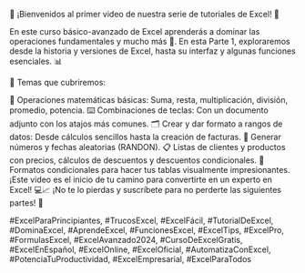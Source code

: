 🔔 ¡Bienvenidos al primer video de nuestra serie de tutoriales de Excel! 🔔

En este curso básico-avanzado de Excel aprenderás a dominar las operaciones fundamentales y mucho más 🚀. En esta Parte 1, exploraremos desde la historia y versiones de Excel, hasta su interfaz y algunas funciones esenciales. 📊

🔑 Temas que cubriremos:

🔢 Operaciones matemáticas básicas: Suma, resta, multiplicación, división, promedio, potencia.
⌨️ Combinaciones de teclas: Con un documento adjunto con los atajos más comunes.
🗂️ Crear y dar formato a rangos de datos: Desde cálculos sencillos hasta la creación de facturas.
🎲 Generar números y fechas aleatorias (RANDON).
📋 Listas de clientes y productos con precios, cálculos de descuentos y descuentos condicionales.
🎨 Formatos condicionales para hacer tus tablas visualmente impresionantes.
¡Este video es el inicio de tu camino para convertirte en un experto en Excel! 💻📈 ¡No te lo pierdas y suscríbete para no perderte las siguientes partes! 🎯

#ExcelParaPrincipiantes, #TrucosExcel, #ExcelFácil, #TutorialDeExcel, #DominaExcel, #AprendeExcel, #FuncionesExcel, #ExcelTips, #ExcelPro, #FormulasExcel, #ExcelAvanzado2024, #CursoDeExcelGratis, #ExcelEnEspañol, #ExcelOnline, #ExcelOficial, #AutomatizaConExcel, #PotenciaTuProductividad, #ExcelEmpresarial, #ExcelParaTodos
